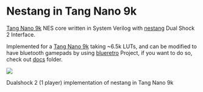 # Nestang in Tang Nano 9k

[Tang Nano 9k](https://github.com/hi631/tang-nano-9K) NES core written in System Verilog with [nestang](https://github.com/nand2mario/nestang) Dual Shock 2 Interface.

Implemented for a [Tang Nano 9k](https://wiki.sipeed.com/hardware/en/tang/Tang-Nano-9K/Nano-9K.html) taking ~6.5k LUTs, and can be modified to have bluetooth gamepads by using [blueretro](https://github.com/darthcloud/BlueRetro) Project, if you want to do so, check out [docs](docs/) folder.

![](docs/images/resources_utilization.png)

Dualshock 2 (1 player) implementation of nestang in Tang Nano 9k